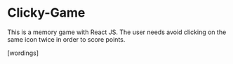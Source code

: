 # Clicky-Game
This is a memory game with React JS. The user needs avoid clicking on the same icon twice in order to score points.

[wordings]